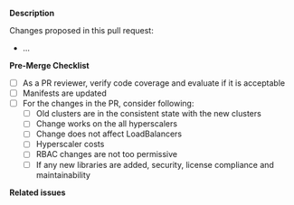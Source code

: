 <!-- Thank you for your contribution. Before you submit the pull request:
1. Follow contributing guidelines, templates, the recommended Git workflow, and any related documentation.
2. Read and submit the required Contributor Licence Agreements (https://github.com/kyma-project/community/blob/main/docs/contributing/02-contributing.md#agreements-and-licenses).
3. Test your changes and attach their results to the pull request.
4. Update the relevant documentation.
-->

**Description**

Changes proposed in this pull request:

- ...

**Pre-Merge Checklist**

- [ ] As a PR reviewer, verify code coverage and evaluate if it is acceptable
- [ ] Manifests are updated
- [ ] For the changes in the PR, consider following:
  - [ ] Old clusters are in the consistent state with the new clusters
  - [ ] Change works on the all hyperscalers
  - [ ] Change does not affect LoadBalancers
  - [ ] Hyperscaler costs
  - [ ] RBAC changes are not too permissive
  - [ ] If any new libraries are added, security, license compliance and maintainability

**Related issues**
<!-- If you refer to a particular issue, provide its number. For example, `Resolves #123`, `Fixes #43`, or `See also #33`. -->
